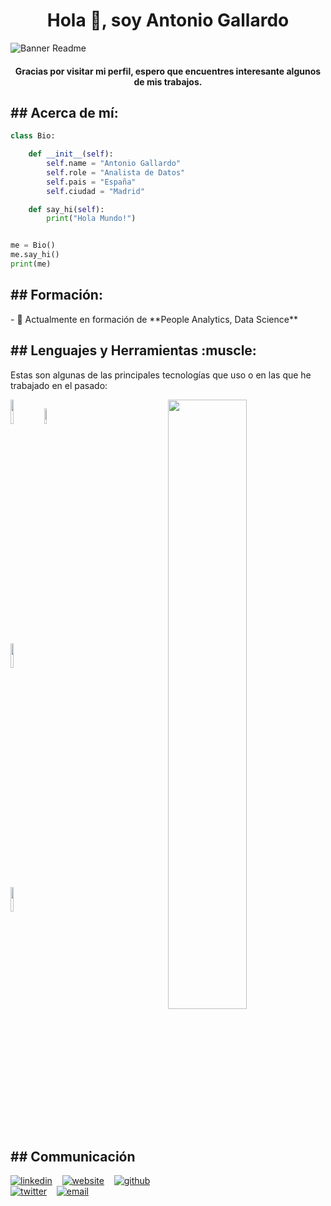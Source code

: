 <h1 align="center">Hola 👋, soy Antonio Gallardo</h1>


![Banner Readme](https://github.com/genekis24/genekis24/issues/1#issue-2127767732)
<h4 align="center">Gracias por visitar mi perfil, espero que encuentres interesante algunos de mis trabajos.</h4>

<p>
	
</p>

<h2 align="left">## Acerca de mí:</h2>

<p>
	
</p>

``` Python
class Bio:

    def __init__(self):
        self.name = "Antonio Gallardo"
        self.role = "Analista de Datos"
        self.pais = "España"
        self.ciudad = "Madrid"

    def say_hi(self):
        print("Hola Mundo!")


me = Bio()
me.say_hi()
print(me)
```

<h2 align="left">## Formación:</h2>
- 🌱 Actualmente en formación de **People Analytics, Data Science**

<p>
	
</p>

<h2 align="left">## Lenguajes y Herramientas :muscle:</h2>

Estas son algunas de las principales tecnologías que uso o en las que he trabajado en el pasado:

<p>
	<img width="50%" align="right" src="https://github-readme-stats.vercel.app/api?username=genekis&show_icons=true&hide_border=true" />
	
<code><img width="10%" src="https://www.vectorlogo.zone/logos/python/python-ar21.svg"></code>
<code><img width="8%" src="https://www.vectorlogo.zone/logos/r-project/r-project-icon.svg"></code>
<br />
<code><img width="10%" src="https://www.vectorlogo.zone/logos/mongodb/mongodb-ar21.svg"></code>
<br />
<code><img width="10%" src="https://www.vectorlogo.zone/logos/git-scm/git-scm-ar21.svg"></code>
</p>

<p>
	
</p>

<h2> ## Communicación </h2>
<p float="left">
  
  [![linkedin](https://user-images.githubusercontent.com/25087769/87172072-530a5080-c2dc-11ea-8e2c-8ee4dbf3394b.png)](https://www.linkedin.com/in/genekis) &nbsp;&nbsp;
  [![website](https://user-images.githubusercontent.com/25087769/87173861-0aa06200-c2df-11ea-9614-da65c9c73692.png)](https://talentoia.com) &nbsp;&nbsp;
  [![github](https://user-images.githubusercontent.com/25087769/87176037-2c4f1880-c2e2-11ea-8a13-41c90b711b9f.png)](https://github.com/genekis) &nbsp;&nbsp;
  [![twitter](https://user-images.githubusercontent.com/25087769/87172407-de83e180-c2dc-11ea-9479-a894758266c3.png)](https://www.twitter.com/genekis) &nbsp;&nbsp;
  [![email](https://user-images.githubusercontent.com/25087769/87174308-a4680f00-c2df-11ea-90b0-5fa1fa76d2f1.png)](mailto:genekis24@gmail.com)
 
</p>
